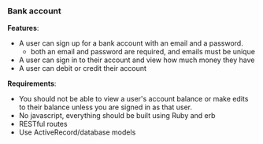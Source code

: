 ### Bank account

**Features**:

  * A user can sign up for a bank account with an email and a password.
    * both an email and password are required, and emails must be unique
  * A user can sign in to their account and view how much money they have
  * A user can debit or credit their account

**Requirements**:

  * You should not be able to view a user's account balance or make edits to their balance unless you are signed in as that user.
  * No javascript, everything should be built using Ruby and erb
  * RESTful routes
  * Use ActiveRecord/database models
